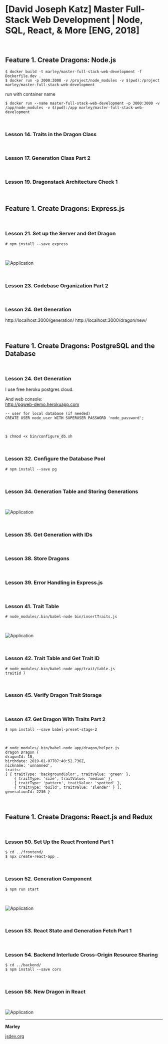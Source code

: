 # [David Joseph Katz] Master Full-Stack Web Development | Node, SQL, React, &amp; More [ENG, 2018]

<br/>

## Feature 1. Create Dragons: Node.js

    $ docker build -t marley/master-full-stack-web-development -f Dockerfile.dev .
    $ docker run -p 3000:3000 -v /project/node_modules -v $(pwd):/project marley/master-full-stack-web-development

run with container name

    $ docker run --name master-full-stack-web-development -p 3000:3000 -v /app/node_modules -v $(pwd):/app marley/master-full-stack-web-development

<br/>

### Lesson 14. Traits in the Dragon Class

<br/>

### Lesson 17. Generation Class Part 2

<br/>

### Lesson 19. Dragonstack Architecture Check 1

<br/>

## Feature 1. Create Dragons: Express.js

<br/>

### Lesson 21. Set up the Server and Get Dragon

    # npm install --save express

<br/>

![Application](/img/pic-21-01.png?raw=true)

<br/>

### Lesson 23. Codebase Organization Part 2

<br/>

### Lesson 24. Get Generation

http://localhost:3000/generation/
http://localhost:3000/dragon/new/

<br/>

## Feature 1. Create Dragons: PostgreSQL and the Database

<br/>

### Lesson 24. Get Generation

I use free heroku postgres cloud.

And web console:  
http://pgweb-demo.herokuapp.com

    -- user for local database (if needed)
    CREATE USER node_user WITH SUPERUSER PASSWORD 'node_password';

<br/>

    $ chmod +x bin/configure_db.sh

<br/>

### Lesson 32. Configure the Database Pool

    # npm install --save pg

<br/>

### Lesson 34. Generation Table and Storing Generations

<br/>

![Application](/img/pic-34-01.png?raw=true)

<br/>

### Lesson 35. Get Generation with IDs

<br/>

### Lesson 38. Store Dragons

<br/>

### Lesson 39. Error Handling in Express.js

<br/>

### Lesson 41. Trait Table

    # node_modules/.bin/babel-node bin/insertTraits.js

<br/>

![Application](/img/pic-41-01.png?raw=true)

<br/>

### Lesson 42. Trait Table and Get Trait ID

    # node_modules/.bin/babel-node app/trait/table.js
    traitId 7

<br/>

### Lesson 45. Verify Dragon Trait Storage

<br/>

### Lesson 47. Get Dragon With Traits Part 2

    $ npm install --save babel-preset-stage-2

<br/>

    # node_modules/.bin/babel-node app/dragon/helper.js
    dragon Dragon {
    dragonId: 10,
    birthdate: 2019-01-07T07:40:52.736Z,
    nickname: 'unnamned',
    traits:
    [ { traitType: 'backgroundColor', traitValue: 'green' },
        { traitType: 'size', traitValue: 'medium' },
        { traitType: 'pattern', traitValue: 'spotted' },
        { traitType: 'build', traitValue: 'slender' } ],
    generationId: 2236 }

<br/>

## Feature 1. Create Dragons: React.js and Redux

<br/>

### Lesson 50. Set Up the React Frontend Part 1

    $ cd ../frontend/
    $ npx create-react-app .

<br/>

### Lesson 52. Generation Component

    $ npm run start

<br/>

![Application](/img/pic-52-01.png?raw=true)

<br/>

### Lesson 53. React State and Generation Fetch Part 1

<br/>

### Lesson 54. Backend Interlude Cross-Origin Resource Sharing

    $ cd ../backend/
    $ npm install --save cors

<br/>

### Lesson 58. New Dragon in React

<br/>

![Application](/img/pic-58-01.png?raw=true)

---

**Marley**

<a href="https://jsdev.org">jsdev.org</a>
